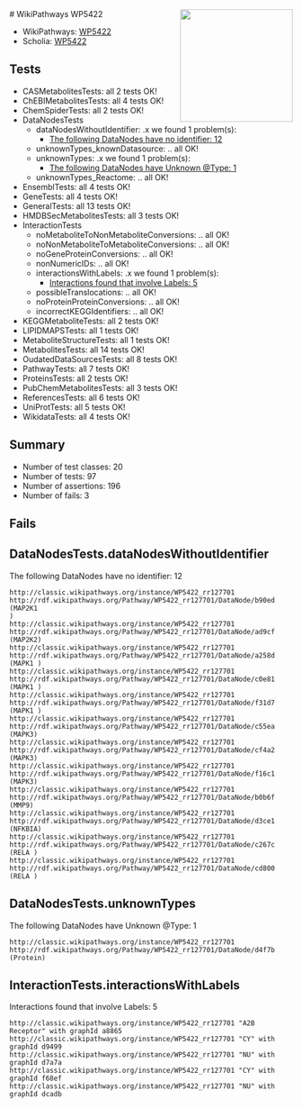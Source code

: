 <img style="float: right; width: 200px" src="https://upload.wikimedia.org/wikipedia/commons/thumb/8/83/Wplogo_with_text_500.png/640px-Wplogo_with_text_500.png" />
# WikiPathways WP5422

* WikiPathways: [WP5422](https://wikipathways.org/pathways/WP5422)
* Scholia: [WP5422](https://scholia.toolforge.org/wikipathways/WP5422)
## Tests
* CASMetabolitesTests: all 2 tests OK!
* ChEBIMetabolitesTests: all 4 tests OK!
* ChemSpiderTests: all 2 tests OK!
* DataNodesTests
    * dataNodesWithoutIdentifier: .x we found 1 problem(s):
        * [The following DataNodes have no identifier: 12](#8792c492)
    * unknownTypes_knownDatasource: .. all OK!
    * unknownTypes: .x we found 1 problem(s):
        * [The following DataNodes have Unknown @Type: 1](#839973df)
    * unknownTypes_Reactome: .. all OK!
* EnsemblTests: all 4 tests OK!
* GeneTests: all 4 tests OK!
* GeneralTests: all 13 tests OK!
* HMDBSecMetabolitesTests: all 3 tests OK!
* InteractionTests
    * noMetaboliteToNonMetaboliteConversions: .. all OK!
    * noNonMetaboliteToMetaboliteConversions: .. all OK!
    * noGeneProteinConversions: .. all OK!
    * nonNumericIDs: .. all OK!
    * interactionsWithLabels: .x we found 1 problem(s):
        * [Interactions found that involve Labels: 5](#630d267c)
    * possibleTranslocations: .. all OK!
    * noProteinProteinConversions: .. all OK!
    * incorrectKEGGIdentifiers: .. all OK!
* KEGGMetaboliteTests: all 2 tests OK!
* LIPIDMAPSTests: all 1 tests OK!
* MetaboliteStructureTests: all 1 tests OK!
* MetabolitesTests: all 14 tests OK!
* OudatedDataSourcesTests: all 8 tests OK!
* PathwayTests: all 7 tests OK!
* ProteinsTests: all 2 tests OK!
* PubChemMetabolitesTests: all 3 tests OK!
* ReferencesTests: all 6 tests OK!
* UniProtTests: all 5 tests OK!
* WikidataTests: all 4 tests OK!


## Summary

* Number of test classes: 20
* Number of tests: 97
* Number of assertions: 196
* Number of fails: 3

## Fails

<a name="8792c492" />

## DataNodesTests.dataNodesWithoutIdentifier

The following DataNodes have no identifier: 12
```
http://classic.wikipathways.org/instance/WP5422_rr127701 http://rdf.wikipathways.org/Pathway/WP5422_rr127701/DataNode/b90ed (MAP2K1 
)
http://classic.wikipathways.org/instance/WP5422_rr127701 http://rdf.wikipathways.org/Pathway/WP5422_rr127701/DataNode/ad9cf (MAP2K2)
http://classic.wikipathways.org/instance/WP5422_rr127701 http://rdf.wikipathways.org/Pathway/WP5422_rr127701/DataNode/a258d (MAPK1 )
http://classic.wikipathways.org/instance/WP5422_rr127701 http://rdf.wikipathways.org/Pathway/WP5422_rr127701/DataNode/c0e81 (MAPK1 )
http://classic.wikipathways.org/instance/WP5422_rr127701 http://rdf.wikipathways.org/Pathway/WP5422_rr127701/DataNode/f31d7 (MAPK1 )
http://classic.wikipathways.org/instance/WP5422_rr127701 http://rdf.wikipathways.org/Pathway/WP5422_rr127701/DataNode/c55ea (MAPK3)
http://classic.wikipathways.org/instance/WP5422_rr127701 http://rdf.wikipathways.org/Pathway/WP5422_rr127701/DataNode/cf4a2 (MAPK3)
http://classic.wikipathways.org/instance/WP5422_rr127701 http://rdf.wikipathways.org/Pathway/WP5422_rr127701/DataNode/f16c1 (MAPK3)
http://classic.wikipathways.org/instance/WP5422_rr127701 http://rdf.wikipathways.org/Pathway/WP5422_rr127701/DataNode/b0b6f (MMP9)
http://classic.wikipathways.org/instance/WP5422_rr127701 http://rdf.wikipathways.org/Pathway/WP5422_rr127701/DataNode/d3ce1 (NFKBIA)
http://classic.wikipathways.org/instance/WP5422_rr127701 http://rdf.wikipathways.org/Pathway/WP5422_rr127701/DataNode/c267c (RELA )
http://classic.wikipathways.org/instance/WP5422_rr127701 http://rdf.wikipathways.org/Pathway/WP5422_rr127701/DataNode/cd800 (RELA )
```

<a name="839973df" />

## DataNodesTests.unknownTypes

The following DataNodes have Unknown @Type: 1
```
http://classic.wikipathways.org/instance/WP5422_rr127701 http://rdf.wikipathways.org/Pathway/WP5422_rr127701/DataNode/d4f7b (Protein)
```

<a name="630d267c" />

## InteractionTests.interactionsWithLabels

Interactions found that involve Labels: 5
```
http://classic.wikipathways.org/instance/WP5422_rr127701 "A2B Receptor" with graphId a8865
http://classic.wikipathways.org/instance/WP5422_rr127701 "CY" with graphId d9499
http://classic.wikipathways.org/instance/WP5422_rr127701 "NU" with graphId d7a7a
http://classic.wikipathways.org/instance/WP5422_rr127701 "CY" with graphId f68ef
http://classic.wikipathways.org/instance/WP5422_rr127701 "NU" with graphId dcadb
```


